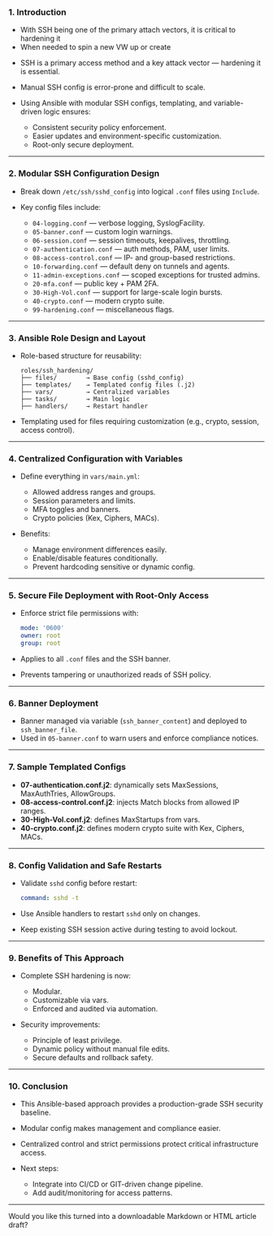 
### **1. Introduction**

- With SSH being one of the primary attach vectors, it is critical to hardening it
- When needed to spin a new VW up or create 
* SSH is a primary access method and a key attack vector — hardening it is essential.
* Manual SSH config is error-prone and difficult to scale.
* Using Ansible with modular SSH configs, templating, and variable-driven logic ensures:

  * Consistent security policy enforcement.
  * Easier updates and environment-specific customization.
  * Root-only secure deployment.

---

### **2. Modular SSH Configuration Design**

* Break down `/etc/ssh/sshd_config` into logical `.conf` files using `Include`.
* Key config files include:

  * `04-logging.conf` — verbose logging, SyslogFacility.
  * `05-banner.conf` — custom login warnings.
  * `06-session.conf` — session timeouts, keepalives, throttling.
  * `07-authentication.conf` — auth methods, PAM, user limits.
  * `08-access-control.conf` — IP- and group-based restrictions.
  * `10-forwarding.conf` — default deny on tunnels and agents.
  * `11-admin-exceptions.conf` — scoped exceptions for trusted admins.
  * `20-mfa.conf` — public key + PAM 2FA.
  * `30-High-Vol.conf` — support for large-scale login bursts.
  * `40-crypto.conf` — modern crypto suite.
  * `99-hardening.conf` — miscellaneous flags.

---

### **3. Ansible Role Design and Layout**

* Role-based structure for reusability:

  ```
  roles/ssh_hardening/
  ├── files/        → Base config (sshd_config)
  ├── templates/    → Templated config files (.j2)
  ├── vars/         → Centralized variables
  ├── tasks/        → Main logic
  ├── handlers/     → Restart handler
  ```
* Templating used for files requiring customization (e.g., crypto, session, access control).

---

### **4. Centralized Configuration with Variables**

* Define everything in `vars/main.yml`:

  * Allowed address ranges and groups.
  * Session parameters and limits.
  * MFA toggles and banners.
  * Crypto policies (Kex, Ciphers, MACs).
* Benefits:

  * Manage environment differences easily.
  * Enable/disable features conditionally.
  * Prevent hardcoding sensitive or dynamic config.

---

### **5. Secure File Deployment with Root-Only Access**

* Enforce strict file permissions with:

  ```yaml
  mode: '0600'
  owner: root
  group: root
  ```
* Applies to all `.conf` files and the SSH banner.
* Prevents tampering or unauthorized reads of SSH policy.

---

### **6. Banner Deployment**

* Banner managed via variable (`ssh_banner_content`) and deployed to `ssh_banner_file`.
* Used in `05-banner.conf` to warn users and enforce compliance notices.

---

### **7. Sample Templated Configs**

* **07-authentication.conf.j2**: dynamically sets MaxSessions, MaxAuthTries, AllowGroups.
* **08-access-control.conf.j2**: injects Match blocks from allowed IP ranges.
* **30-High-Vol.conf.j2**: defines MaxStartups from vars.
* **40-crypto.conf.j2**: defines modern crypto suite with Kex, Ciphers, MACs.

---

### **8. Config Validation and Safe Restarts**

* Validate `sshd` config before restart:

  ```yaml
  command: sshd -t
  ```
* Use Ansible handlers to restart `sshd` only on changes.
* Keep existing SSH session active during testing to avoid lockout.

---

### **9. Benefits of This Approach**

* Complete SSH hardening is now:

  * Modular.
  * Customizable via vars.
  * Enforced and audited via automation.
* Security improvements:

  * Principle of least privilege.
  * Dynamic policy without manual file edits.
  * Secure defaults and rollback safety.

---

### **10. Conclusion**

* This Ansible-based approach provides a production-grade SSH security baseline.
* Modular config makes management and compliance easier.
* Centralized control and strict permissions protect critical infrastructure access.
* Next steps:

  * Integrate into CI/CD or GIT-driven change pipeline.
  * Add audit/monitoring for access patterns.

---

Would you like this turned into a downloadable Markdown or HTML article draft?
